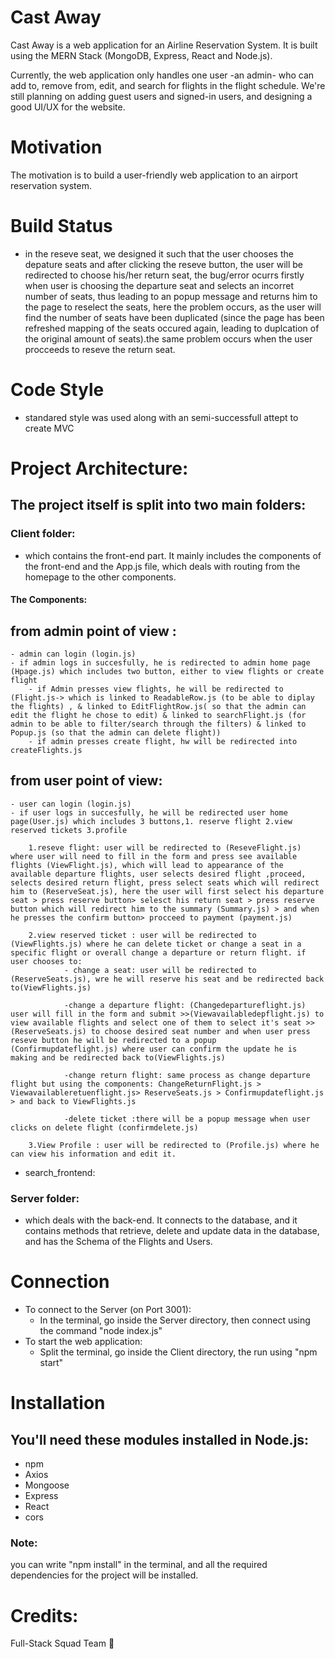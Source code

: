 # Cast Away

Cast Away is a web application for an Airline Reservation System. It is built using the MERN Stack (MongoDB, Express, React and Node.js).

Currently, the web application only handles one user -an admin- who can add to, remove from, edit, and search for flights in the flight schedule. We're still planning on adding guest users and signed-in users, and designing a good UI/UX for the website.

# Motivation

The motivation is to build a user-friendly web application to an airport reservation system.

# Build Status

- in the reseve seat, we designed it such that the user chooses the depature seats and after clicking the reseve button, the user will be redirected to choose his/her return seat, the bug/error ocurrs firstly when user is choosing the departure seat and selects an incorret number of seats, thus leading to an popup message and returns him to the page to reselect the seats, here the problem occurs, as the user will find the number of seats have been duplicated (since the page has been refreshed mapping of the seats occured again, leading to duplcation of the original amount of seats).the same problem occurs when the user procceeds to reseve the return seat.


# Code Style

- standared style was used along with an semi-successfull attept to create MVC

# Project Architecture:
## The project itself is split into two main folders:
### Client folder:
- which contains the front-end part. It mainly includes the components of the front-end and the App.js file, which deals with routing from the homepage to the other components. 
#### The Components:
## from admin point of view :
    - admin can login (login.js) 
    - if admin logs in succesfully, he is redirected to admin home page (Hpage.js) which includes two button, either to view flights or create flight
        - if Admin presses view flights, he will be redirected to (Flight.js-> which is linked to ReadableRow.js (to be able to diplay the flights) , & linked to EditFlightRow.js( so that the admin can edit the flight he chose to edit) & linked to searchFlight.js (for admin to be able to filter/search through the filters) & linked to Popup.js (so that the admin can delete flight))
        - if admin presses create flight, hw will be redirected into createFlights.js

## from user point of view:
    - user can login (login.js)
    - if user logs in succesfully, he will be redirected user home page(User.js) which includes 3 buttons,1. reserve flight 2.view reserved tickets 3.profile

        1.reseve flight: user will be redirected to (ReseveFlight.js) where user will need to fill in the form and press see available flights (ViewFlight.js), which will lead to appearance of the available departure flights, user selects desired flight ,proceed, selects desired return flight, press select seats which will redirect him to (ReserveSeat.js), here the user will first select his departure seat > press reserve button> selesct his return seat > press reserve button which will redirect him to the summary (Summary.js) > and when he presses the confirm button> procceed to payment (payment.js)

        2.view reserved ticket : user will be redirected to (ViewFlights.js) where he can delete ticket or change a seat in a specific flight or overall change a departure or return flight. if user chooses to:
                - change a seat: user will be redirected to (ReserveSeats.js), wre he will reserve his seat and be redirected back to(ViewFlights.js)  

                -change a departure flight: (Changedepartureflight.js) user will fill in the form and submit >>(Viewavailabledepflight.js) to view available flights and select one of them to select it's seat >> (ReserveSeats.js) to choose desired seat number and when user press reseve button he will be redirected to a popup (Confirmupdateflight.js) where user can confirm the update he is making and be redirected back to(ViewFlights.js)  

                -change return flight: same process as change departure flight but using the components: ChangeReturnFlight.js > Viewavailableretuenflight.js> ReserveSeats.js > Confirmupdateflight.js > and back to ViewFlights.js

                -delete ticket :there will be a popup message when user clicks on delete flight (confirmdelete.js)

        3.View Profile : user will be redirected to (Profile.js) where he can view his information and edit it.


- search_frontend: 
### Server folder:
- which deals with the back-end. It connects to the database, and it contains methods that retrieve, delete and update data in the database, and has the Schema of the Flights and Users.


# Connection
- To connect to the Server (on Port 3001):
    - In the terminal, go inside the Server directory, then connect using the command "node index.js"
- To start the web application:
    - Split the terminal, go inside the Client directory, the run using "npm start"

# Installation
## You'll need these modules installed in Node.js:
- npm
- Axios
- Mongoose
- Express
- React
- cors 
### Note:
you can write "npm install" in the terminal, and all the required dependencies for the project will be installed.

# Credits: 
Full-Stack Squad Team 🙂